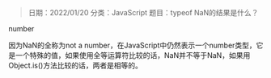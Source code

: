> 日期：2022/01/20
分类：JavaScript
题目：typeof NaN的结果是什么？

number

因为NaN的全称为not a number，在JavaScript中仍然表示一个number类型，它是一个特殊的值，如果使用全等运算符比较的话，NaN并不等于NaN，如果用Object.is()方法比较的话，两者是相等的。

